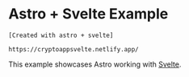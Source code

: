 # Astro + Svelte Example

```
[Created with astro + svelte]

https://cryptoappsvelte.netlify.app/ 
```



This example showcases Astro working with [Svelte](https://svelte.dev/).
